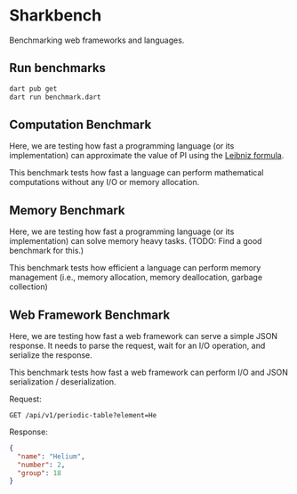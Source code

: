 # Sharkbench

Benchmarking web frameworks and languages.

## Run benchmarks

```bash
dart pub get
dart run benchmark.dart
```

## Computation Benchmark

Here, we are testing how fast a programming language (or its implementation)
can approximate the value of PI using the [Leibniz formula](https://en.wikipedia.org/wiki/Leibniz_formula_for_%CF%80).

This benchmark tests how fast a language can perform
mathematical computations without any I/O or memory allocation.

## Memory Benchmark

Here, we are testing how fast a programming language (or its implementation)
can solve memory heavy tasks.
(TODO: Find a good benchmark for this.)

This benchmark tests how efficient a language can perform
memory management (i.e., memory allocation, memory deallocation, garbage collection)

## Web Framework Benchmark

Here, we are testing how fast a web framework can serve a simple JSON response.
It needs to parse the request, wait for an I/O operation, and serialize the response.

This benchmark tests how fast a web framework can perform
I/O and JSON serialization / deserialization.

Request:

```text
GET /api/v1/periodic-table?element=He
```

Response:

```json
{
  "name": "Helium",
  "number": 2,
  "group": 18
}
```
